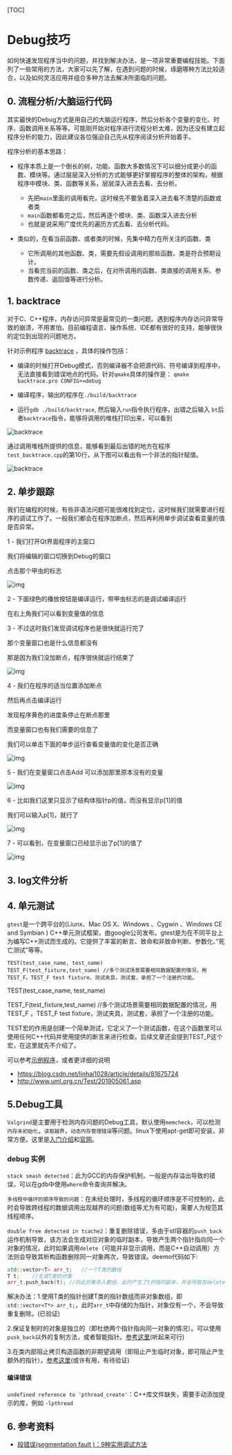 [TOC]

# Debug技巧

如何快速发现程序当中的问题，并找到解决办法，是一项非常重要编程技能。下面列了一些常用的方法，大家可以先了解，在遇到问题的时候，琢磨哪种方法比较适合，以及如何灵活应用并组合多种方法去解决所面临的问题。

## 0. 流程分析/大脑运行代码

其实最快的Debug方式是用自己的大脑运行程序，然后分析各个变量的变化、时序、函数调用关系等等。可能刚开始对程序进行流程分析太难，因为还没有建立起程序分析的能力，因此建议各位强迫自己先从程序阅读分析开始着手。

程序分析的基本思路：

* 程序本质上是一个倒长的树，功能、函数大多数情况下可以细分成更小的函数、模块等。通过层层深入分析的方式能够更好掌握程序的整体的架构，根据程序中模块、类、函数等关系，层层深入进去去看、去分析。
	- 先把`main`里面的调用看完，这时候先不要急着深入进去看不清楚的函数或者类
	- `main`函数都看完之后，然后再逐个模块、类、函数深入进去分析
	- 也就是说采用广度优先的遍历方式去看、去分析代码。

* 类似的，在看当前函数、或者类的时候，先集中精力在所关注的函数、类

	- 它所调用的其他函数、类，需要先假设调用的那些函数、类是符合预期设计。
	- 当看完当前的函数、类之后，在对所调用的函数、类直接的调用关系、参数传递、返回值等进行分析。

   


## 1. backtrace

对于C、C++程序，内存访问异常是最常见的一类问题。遇到程序内存访问异常导致的崩溃，不用害怕，目前编程语言、操作系统、IDE都有很好的支持，能够很快的定位到出现的问题地方。

针对示例程序 [backtrace](backtrace) ，具体的操作包括：

* 编译的时候打开Debug模式，否则编译器不会把源代码、符号编译到程序中，无法直接看到错误地点的代码。针对`qmake`具体的操作是： `qmake backtrace.pro CONFIG+=debug`

* 编译程序，输出的程序在`./build/backtrace`

* 运行`gdb ./build/backtrace`, 然后输入`run`指令执行程序，出错之后输入 `bt`后者`backtrace`指令，能够将调用的堆栈打印出来，可以看到

![backtrace](images/backtrace_demo1.png)

通过调用堆栈所提供的信息，能够看到最后出错的地方在程序`test_backtrace.cpp`的第10行，从下图可以看出有一个非法的指针赋值。

![backtrace](images/backtrace_demo2.png)



## 2. 单步跟踪

我们在编程的时候，有些非语法问题可能很难找到定位，这时候我们就需要进行程序的调试工作了。一般我们都会在程序加断点，然后再利用单步调试查看变量的值是否异常。



1 - 我们打开Qt界面程序的主窗口

我们将编辑的窗口切换到Debug的窗口

点击那个甲虫的标志

![img](images/qtcreator_debug_01.png)



2 - 下面绿色的播放按钮是编译运行，带甲虫标志的是调试编译运行

在右上角我们可以看到变量值的信息


3 - 不过这时我们发现调试程序也是很快就运行完了

那个变量窗口也是什么信息都没有

那是因为我们没加断点，程序很快就运行结束了

![img](images/qtcreator_debug_02.png)



4 - 我们在程序的适当位置添加断点

然后再点击编译运行

发现程序黄色的进度条停止在断点那里

而变量窗口也有我们需要的信息了

我们可以单击下面的单步运行查看变量值的变化是否正确

![img](images/qtcreator_debug_03.png)



5 - 我们在变量窗口点击Add 可以添加那里原本没有的变量

![img](images/qtcreator_debug_04.png)



6 - 比如我们这里只显示了结构体指针p的值，而没有显示p[1]的值

我们可以输入p[1]，就行了

![img](images/qtcreator_debug_05.png)



7 - 可以看到，在变量窗口已经显示出了p[1]的值了

![img](images/qtcreator_debug_06.png)

## 3. log文件分析

## 4. 单元测试
`gtest`是一个跨平台的(Liunx、Mac OS X、Windows 、Cygwin 、Windows CE and Symbian ) C++单元测试框架，由google公司发布。gtest是为在不同平台上为编写C++测试而生成的。它提供了丰富的断言、致命和非致命判断、参数化、”死亡测试”等等。

```
TEST(test_case_name, test_name)
TEST_F(test_fixture,test_name) //多个测试场景需要相同数据配置的情况，用TEST_F。TEST_F test fixture，测试夹具，测试套，承担了一个注册的功能。
```

TEST(test_case_name, test_name)

TEST_F(test_fixture,test_name) //多个测试场景需要相同数据配置的情况，用 TEST_F 。TEST_F test fixture，测试夹具，测试套，承担了一个注册的功能。

TEST宏的作用是创建一个简单测试，它定义了一个测试函数，在这个函数里可以使用任何C++代码并使用提供的断言来进行检查。后续文章还会提到TEST_P这个宏，在这里就先不介绍了。

可以参考[示例程序](module_test)，或者更详细的说明
* https://blog.csdn.net/linhai1028/article/details/81675724
* http://www.uml.org.cn/Test/201905061.asp


## 5.Debug工具

`Valgrind`是主要用于检测内存问题的Debug工具，默认使用`memcheck`，可以检测`内存未初始化`，`读取越界`，`动态内存管理错误`等问题。linux下使用apt-get即可安装，非常方便。这里是[入门介绍](https://www.jianshu.com/p/5a31d9aa1be2)和[官网](https://www.valgrind.org/)。

### debug 实例

`stack smash detected`：此为GCC的内存保护机制，一般是内存溢出导致的错误，可以在gdb中使用`where`命令查询并解决。

`多线程中循环的顺序导致的问题`：在未经处理时，多线程的循环顺序是不可控制的，此时会导致跨线程的数据调用出现越界的问题(数组等尤为有可能)，需要人为规范其线程顺序。

`double free detected in tcache2`：重复删除错误，多由于stl容器的`push_back`运作机制导致，该方法会生成对应对象的临时副本，导致产生两个指针指向同一个对象的情况，此时如果调用`delete`（可能并非显示调用，而是C++自动调用）方法则会导致其析构函数删除同一对象两次，导致错误。deemo代码如下:

```c++
std::vector<T> arr_t;	//一个T类的数组
T t;	//生成T类的对象
arr_t.push_back(t);	//将此对象存入数组，此时产生了t的临时副本，并会导致在delete时产生错误
```

解决办法：1.使用T类的指针创建T类的指针数组而非对象数组，即`std::vector<T*> arr_t;`，此时`arr_t`中存储的为指针，对象仅有一个，不会导致重复删除。(已验证)

2.保证复制时的对象是独立的（即杜绝两个指针指向同一对象的情况）。可以使用`pusk_back`以外的复制方法，或者智能指针。[参考这里](https://blog.csdn.net/weixin_44410537/article/details/112260666)(听起来可行)

3.在类内部阻止拷贝构造函数的非期望调用（即阻止产生临时对象，即可阻止产生额外的指针）。[参考这里](https://blog.csdn.net/alxe_made/article/details/96184209)(或许有用，有待验证)



#### 编译错误

`undefined reference to 'pthread_create'`：C++库文件缺失，需要手动添加提示的库，例如 `-lpthread`


## 6. 参考资料
* [段错误(segmentation fault )：9种实用调试方法](https://m.toutiaocdn.com/i6833639010007515659)

